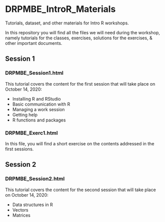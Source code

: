 # DRPMBE_IntroR_Materials
Tutorials, dataset, and other materials for Intro R workshops.

In this repository you will find all the files we will need during the workshop, namely tutorials for the classes, exercises, solutions for the exercises, & other important documents.

## Session 1

### DRPMBE_Session1.html
This tutorial covers the content for the first session that will take place on October 14, 2020:
- Installing R and RStudio
- Basic communication with R
- Managing a work session
- Getting help
- R functions and packages

### DRPMBE_Exerc1.html
In this file, you will find a short exercise on the contents addressed in the first sessions.

## Session 2

### DRPMBE_Session2.html
This tutorial covers the content for the second session that will take place on October 14, 2020:
- Data structures in R
- Vectors
- Matrices
